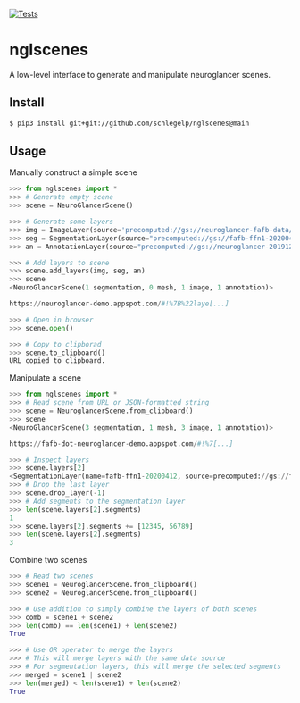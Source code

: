 [![Tests](https://github.com/schlegelp/nglscenes/actions/workflows/test-package.yml/badge.svg)](https://github.com/schlegelp/nglscenes/actions/workflows/test-package.yml)

# nglscenes
A low-level interface to generate and manipulate neuroglancer scenes.

## Install

```bash
$ pip3 install git+git://github.com/schlegelp/nglscenes@main
```

## Usage

Manually construct a simple scene

```python
>>> from nglscenes import *
>>> # Generate empty scene
>>> scene = NeuroGlancerScene()

>>> # Generate some layers
>>> img = ImageLayer(source='precomputed://gs://neuroglancer-fafb-data/fafb_v14/fafb_v14_clahe')
>>> seg = SegmentationLayer(source="precomputed://gs://fafb-ffn1-20200412/segmentation")
>>> an = AnnotationLayer(source="precomputed://gs://neuroglancer-20191211_fafbv14_buhmann2019_li20190805")

>>> # Add layers to scene
>>> scene.add_layers(img, seg, an)
>>> scene
<NeuroGlancerScene(1 segmentation, 0 mesh, 1 image, 1 annotation)>

https://neuroglancer-demo.appspot.com/#!%7B%22laye[...]

>>> # Open in browser
>>> scene.open()

>>> # Copy to clipborad
>>> scene.to_clipboard()
URL copied to clipboard.
```

Manipulate a scene

```python
>>> from nglscenes import *
>>> # Read scene from URL or JSON-formatted string
>>> scene = NeuroglancerScene.from_clipboard()
>>> scene
<NeuroGlancerScene(3 segmentation, 1 mesh, 3 image, 1 annotation)>

https://fafb-dot-neuroglancer-demo.appspot.com/#!%7[...]

>>> # Inspect layers
>>> scene.layers[2]
<SegmentationLayer(name=fafb-ffn1-20200412, source=precomputed://gs://fafb-ffn1-20200412/segmentation, selected segments=1)>
>>> # Drop the last layer
>>> scene.drop_layer(-1)
>>> # Add segments to the segmentation layer
>>> len(scene.layers[2].segments)
1
>>> scene.layers[2].segments += [12345, 56789]
>>> len(scene.layers[2].segments)
3
```

Combine two scenes

```python
>>> # Read two scenes
>>> scene1 = NeuroglancerScene.from_clipboard()
>>> scene2 = NeuroglancerScene.from_clipboard()

>>> # Use addition to simply combine the layers of both scenes
>>> comb = scene1 + scene2
>>> len(comb) == len(scene1) + len(scene2)
True

>>> # Use OR operator to merge the layers
>>> # This will merge layers with the same data source
>>> # For segmentation layers, this will merge the selected segments
>>> merged = scene1 | scene2
>>> len(merged) < len(scene1) + len(scene2)
True

```

